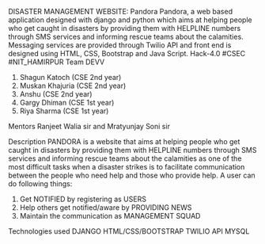 DISASTER MANAGEMENT WEBSITE: Pandora
Pandora, a web based application designed with django and python which aims
at helping people who get caught in disasters by providing them with HELPLINE numbers through SMS services
and informing rescue teams about the calamities. Messaging services are provided through Twilio API and front
end is designed using HTML, CSS, Bootstrap and Java Script.
Hack-4.0
#CSEC #NIT_HAMIRPUR
Team DEVV
1.	Shagun Katoch (CSE 2nd year)
2.	Muskan Khajuria (CSE 2nd year)
3.	Anshu (CSE 2nd year)
4.	Gargy Dhiman (CSE 1st year)
5.	Riya Sharma (CSE 1st year)

Mentors
Ranjeet Walia sir and Mratyunjay Soni sir

Description
PANDORA is a website that aims at helping people who get caught in disasters by providing them with HELPLINE numbers through SMS services and informing rescue teams about the calamities as one of the most difficult tasks when a disaster strikes is to facilitate communication between the people who need help and those who provide help. A user can do following things:
1.	Get NOTIFIED by registering as USERS
2.	Help others get notified/aware by PROVIDING NEWS
3.	Maintain the communication as MANAGEMENT SQUAD

Technologies used
DJANGO
HTML/CSS/BOOTSTRAP
TWILIO API
MYSQL
